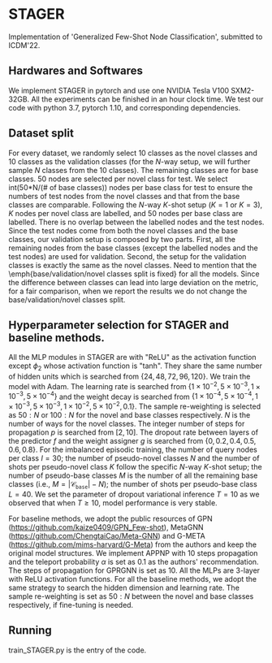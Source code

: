 # STAGER
Implementation of 'Generalized Few-Shot Node Classification', submitted to ICDM'22.

## Hardwares and Softwares
We implement STAGER in pytorch and use one NVIDIA Tesla V100 SXM2-32GB. All the experiments can be finished in an hour clock time. We test our code with python 3.7, pytorch 1.10, and corresponding dependencies.

## Dataset split
For every dataset, we randomly select $10$ classes as the novel classes and $10$ classes as the validation classes (for the $N$-way setup, we will further sample $N$ classes from the 10 classes). The remaining classes are for base classes. $50$ nodes are selected per novel class for test. We select int(50*N/(# of base classes)) nodes per base class for test to ensure the numbers of test nodes from the novel classes and that from the base classes are comparable. Following the $N$-way $K$-shot setup ($K=1$ or $K=3$), $K$ nodes per novel class are labelled, and $50$ nodes per base class are labelled. There is no overlap between the labelled nodes and the test nodes. Since the test nodes come from both the novel classes and the base classes, our validation setup is composed by two parts. First, all the remaining nodes from the base classes (except the labelled nodes and the test nodes) are used for validation. Second, the setup for the validation classes is exactly the same as the novel classes. Need to mention that the \emph{base/validation/novel classes split is fixed} for all the models. Since the difference between classes can lead into large deviation on the metric, for a fair comparison, when we report the results we do not change the base/validation/novel classes split.

## Hyperparameter selection for STAGER and baseline methods.
All the MLP modules in STAGER are with "ReLU" as the activation function except $\phi_2$ whose activation function is "tanh". They share the same number of hidden units which is searched from $\{24, 48, 72, 96, 120\}$. We train the model with Adam. The learning rate is searched from $\{1\times 10^{-2}, 5\times 10^{-3}, 1\times 10^{-3}, 5\times 10^{-4}\}$ and the weight decay is searched from $\{1\times 10^{-4}, 5\times 10^{-4}, 1\times 10^{-3}, 5\times 10^{-3}, 1\times 10^{-2}, 5\times 10^{-2}, 0.1\}$. The sample re-weighting is selected as $50:N$ or $100:N$ for the novel and base classes respectively. $N$ is the number of ways for the novel classes. The integer number of steps for propagation $p$ is searched from $[2,10]$. The dropout rate between layers of the predictor $f$ and the weight assigner $g$ is searched from $\{0, 0.2, 0.4, 0.5, 0.6, 0.8\}$. For the imbalanced episodic training, the number of query nodes per class $I=30$; the number of pseudo-novel classes $N$ and the number of shots per pseudo-novel class $K$ follow the specific $N$-way $K$-shot setup; the number of pseudo-base classes $M$ is the number of all the remaining base classes (i.e., $M=|\mathcal{C}_\texttt{base}|-N$); the number of shots per pseudo-base class $L=40$. We set the parameter of dropout variational inference $T=10$ as we observed that when $T\geq10$, model performance is very stable.

For baseline methods, we adopt the public resources of GPN (https://github.com/kaize0409/GPN_Few-shot), MetaGNN (https://github.com/ChengtaiCao/Meta-GNN) and G-META (https://github.com/mims-harvard/G-Meta) from the authors and keep the original model structures. We implement APPNP with $10$ steps propagation and the teleport probability $\alpha$ is set as $0.1$ as the authors' recommendation. The steps of propagation for GPRGNN is set as $10$.  All the MLPs are $3$-layer with ReLU activation functions. For all the baseline methods, we adopt the same strategy to search the hidden dimension and learning rate. The sample re-weighting is set as $50:N$ between the novel and base classes respectively, if fine-tuning is needed.

## Running
train_STAGER.py is the entry of the code.
